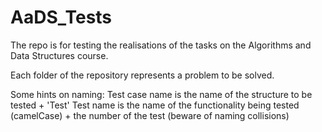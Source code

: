# AaDS_Tests
The repo is for testing the realisations of the tasks on the Algorithms and Data Structures course.

Each folder of the repository represents a problem to be solved.

Some hints on naming:
    Test case name is the name of the structure to be tested + 'Test'
    Test name is the name of the functionality being tested (camelCase) + the number of the test (beware of naming collisions)

